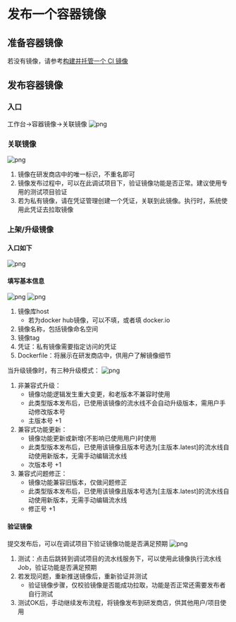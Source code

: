 # 发布一个容器镜像

## 准备容器镜像

若没有镜像，请参考[构建并托管一个 CI 镜像](docker-build.md)

## 发布容器镜像

### 入口

工作台->容器镜像->关联镜像
![png](../../assets/store-image-entry.png)

### 关联镜像

![png](../../assets/store_image_relate.png)

1. 镜像在研发商店中的唯一标识，不重名即可
2. 镜像发布过程中，可以在此调试项目下，验证镜像功能是否正常。建议使用专用的测试项目验证
3. 若为私有镜像，请在凭证管理创建一个凭证，关联到此镜像。执行时，系统使用此凭证去拉取镜像

### 上架/升级镜像

#### 入口如下

![png](../../assets/store_image_upgrade_entry.png)

#### 填写基本信息

![png](../../assets/store_image_upgrade_1.png)
![png](../../assets/store_image_upgrade_2.png)

1. 镜像库host
    - 若为docker hub镜像，可以不填，或者填 docker.io
2. 镜像名称，包括镜像命名空间
3. 镜像tag
4. 凭证：私有镜像需要指定访问的凭证
5. Dockerfile：将展示在研发商店中，供用户了解镜像细节

当升级镜像时，有三种升级模式：
![png](../../assets/store_image_upgrade_3.png)

1. 非兼容式升级：
    - 镜像功能逻辑发生重大变更，和老版本不兼容时使用
    - 此类型版本发布后，已使用该镜像的流水线不会自动升级版本，需用户手动修改版本号
    - 主版本号 +1
2. 兼容式功能更新：
    - 镜像功能更新或新增(不影响已使用用户)时使用
    - 此类型版本发布后，已使用该镜像且版本号选为[主版本.latest]的流水线自动使用新版本，无需手动编辑流水线
    - 次版本号 +1
3. 兼容式问题修正：
    - 镜像功能兼容旧版本，仅做问题修正
    - 此类型版本发布后，已使用该镜像且版本号选为[主版本.latest]的流水线自动使用新版本，无需手动编辑流水线
    - 修正号 +1

#### 验证镜像

提交发布后，可以在调试项目下验证镜像功能是否满足预期
![png](../../assets/store_image_release_info.png)

1. 测试：点击后跳转到调试项目的流水线服务下，可以使用此镜像执行流水线Job，验证功能是否满足预期
2. 若发现问题，重新推送镜像后，重新验证并测试
    - 验证镜像步骤，仅校验镜像是否能成功拉取，功能是否正常还需要发布者自行测试
3. 测试OK后，手动继续发布流程，将镜像发布到研发商店，供其他用户/项目使用
